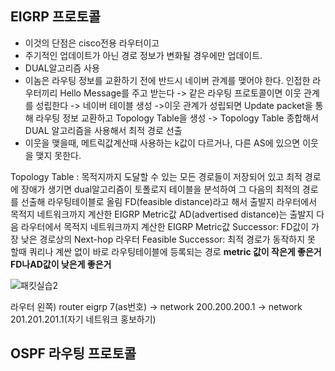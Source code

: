## EIGRP 프로토콜

- 이것의 단점은 cisco전용 라우터이고
- 주기적인 업데이트가 아닌 경로 정보가 변화될 경우에만 업데이트.
- DUAL알고리즘 사용
- 이놈은 라우팅 정보를 교환하기 전에 반드시 네이버 관계를 맺어야 한다.
인접한 라우터끼리 Hello Message를 주고 받는다 -> 같은 라우팅 프로토콜이면 이웃 관계를 성립한다 -> 네이버 테이블 생성 ->이웃 관계가 성립되면 Update packet을 통해
 라우팅 정보 교환하고 Topology Table을 생성 -> Topology Table 종합해서 DUAL 알고리즘을 사용해서 최적 경로 선출
- 이웃을 맺을때, 메트릭값계산때 사용하는 k값이 다르거나, 다른 AS에 있으면 이웃을 맺지 못한다.
 
 Topology Table : 목적지까지 도달할 수 있는 모든 경로들이 저장되어 있고 최적 경로에 장애가 생기면 dual알고리즘이 토폴로지 테이블을 분석하여 그 다음의 최적의
 경로를 선출해 라우팅테이블로 올림
 FD(feasible distance)라고 해서 출발지 라우터에서 목적지 네트워크까지 계산한 EIGRP Metric값
 AD(advertised distance)는 출발지 다음 라우터에서 목적지 네트워크까지 계산한 EIGRP Metric값
 Successor: FD값이 가장 낮은 경로상의 Next-hop 라우터
 Feasible Successor: 최적 경로가 동작하지 못 할때 쿼리나 계싼 없이 바로 라우팅테이블에 등록되는 경로
 **metric 값이 작은게 좋은거 FD나AD값이 낮은게 좋은거**
 
 
![패킷실습2](https://user-images.githubusercontent.com/67897827/158173734-c8e92df9-897e-40cb-b57b-e1fb7bb3f227.PNG)
 
 라우터 왼쪽)
 router eigrp 7(as번호) -> network 200.200.200.1 -> network 201.201.201.1(자기 네트워크 홍보하기)
 
 ## OSPF 라우팅 프로토콜
 
 
